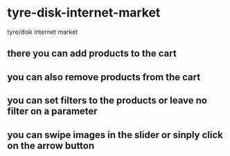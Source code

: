 # tyre-disk-internet-market
tyre/disk internet market

## there you can add products to the cart
## you can also remove products from the cart
## you can set filters to the products or leave no filter on a parameter
## you can swipe images in the slider or sinply click on the arrow button
